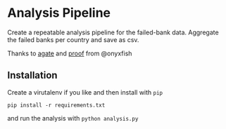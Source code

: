 # Analysis Pipeline

Create a repeatable analysis pipeline for the failed-bank data.
Aggregate the failed banks per country and save as csv.

Thanks to [agate](https://github.com/onyxfish/agate) and [proof](https://github.com/onyxfish/proof) from @onyxfish


## Installation

Create a virutalenv if you like and then install with `pip`

```shell
pip install -r requirements.txt
```

and run the analysis with `python analysis.py`
